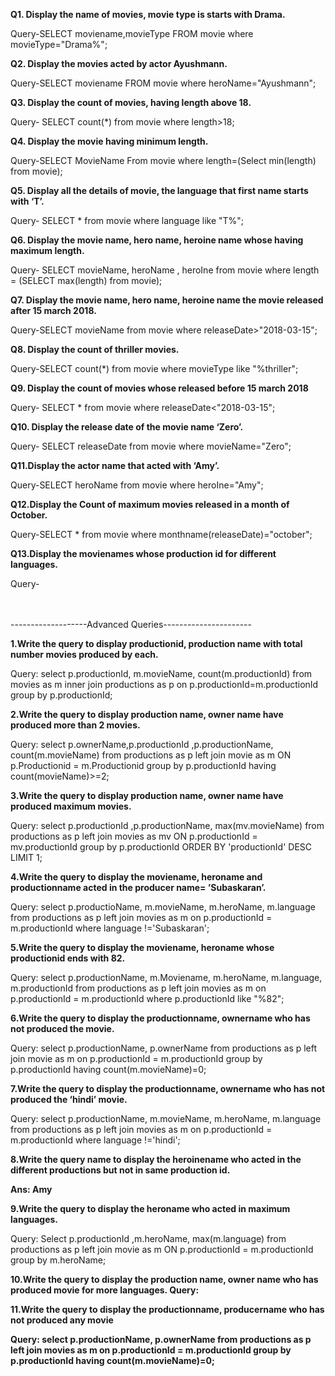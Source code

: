 <b>Q1. Display the name of movies, movie type is starts with Drama.</b>

Query-SELECT moviename,movieType FROM movie where movieType="Drama%";
<br>

<b>Q2. Display the movies acted by actor Ayushmann.</b>

Query-SELECT moviename FROM movie where heroName="Ayushmann";
<br>

<b>Q3. Display the count of movies, having length above 18.</b>

Query- SELECT count(*) from movie where length>18;
<br>

<b>Q4. Display the movie having minimum length.</b>

Query-SELECT MovieName From movie where length=(Select min(length) from movie);
<br>

<b>Q5. Display all the details of movie, the language that first name starts with ‘T’.</b>

Query- SELECT * from movie where language like "T%";
<br>

<b>Q6. Display the movie name, hero name, heroine name whose having maximum length.</b>

Query- SELECT movieName, heroName , heroIne from movie where length = (SELECT max(length) from movie);
<br>

<b> Q7. Display the movie name, hero name, heroine name the movie released after 15 march 2018.</b>

Query-SELECT movieName from movie where releaseDate>"2018-03-15";
<br>

<b>Q8. Display the count of thriller movies.</b>

Query-SELECT count(*) from movie where movieType like "%thriller";
<br>

<b>Q9. Display the count of movies whose released before 15 march 2018</b>

Query- SELECT * from movie where releaseDate<"2018-03-15";
<br>

<b>Q10. Display the release date of the movie name ‘Zero’.</b>

Query- SELECT releaseDate from movie where movieName="Zero";
<br>

<b>Q11.Display the actor name that acted with ‘Amy’.</b>

Query-SELECT heroName from movie where heroIne="Amy";
<br>

<b>Q12.Display the Count of maximum movies released in a month of October.</b>

Query-SELECT * from movie where monthname(releaseDate)="october";
<br>

<b>Q13.Display the movienames whose production id for different languages.</b>

Query-


<br><br>
-------------------Advanced Queries----------------------

<b>1.Write the query to display productionid, production name with total number movies produced by each.</b> 

Query: select p.productionId, m.movieName, count(m.productionId) from movies as m inner join productions as p on p.productionId=m.productionId group by p.productionId;

<b>2.Write the query to display production name, owner name have produced more than 2 movies. </b>

Query: select p.ownerName,p.productionId ,p.productionName, count(m.movieName) from productions as p left join movie as m ON p.Productionid = m.Productionid group by p.productionId having count(movieName)>=2;

<b>3.Write the query to display production name, owner name have produced maximum movies.</b> 

Query: select p.productionId ,p.productionName, max(mv.movieName) from productions as p left join movies as mv ON p.productionId = mv.productionId group by p.productionId ORDER BY 'productionId' DESC LIMIT 1;

<b>4.Write the query to display the moviename, heroname and productionname acted in the producer name= ’Subaskaran’.</b> 

Query: select p.productioName, m.movieName, m.heroName, m.language from productions as p left join movies as m on p.productionId = m.productionId where language !='Subaskaran';

<b>5.Write the query to display the moviename, heroname whose productionid ends with 82.</b> 

Query: select p.productionName, m.Moviename, m.heroName, m.language, m.productionId from productions as p left join movies as m on p.productionId = m.productionId where p.productionId like "%82";

<b>6.Write the query to display the productionname, ownername who has not produced the movie. </b>

Query: select p.productionName, p.ownerName from productions as p left join movie as m on p.productionId = m.productionId group by p.productionId having count(m.movieName)=0;

<b>7.Write the query to display the productionname, ownername who has not produced the ‘hindi’ movie. </b>

Query: select p.productionName, m.movieName, m.heroName, m.language from productions as p left join movies as m on p.productionId = m.productionId where language !='hindi';


<b>8.Write the query name to display the heroinename who acted in the different productions but not in same production id.

Ans: Amy </b>

<b>9.Write the query to display the heroname who acted in maximum languages. </b>

Query: Select p.productionId ,m.heroName, max(m.language) from productions as p left join movie as m ON p.productionId = m.productionId group by m.heroName;

<b> 10.Write the query to display the production name, owner name who has produced movie for more languages. <b>
Query:

<b>11.Write the query to display the productionname, producername who has not produced any movie </b>

Query: select p.productionName, p.ownerName from productions as p left join movies as m on p.productionId = m.productionId group by p.productionId having count(m.movieName)=0;
